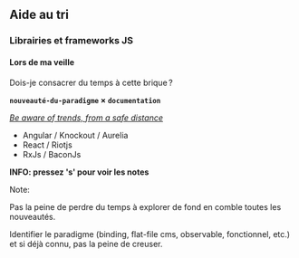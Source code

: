 ## Aide au tri

### Librairies et frameworks JS

#### Lors de ma veille

Dois-je consacrer du temps à cette brique ?

**``nouveauté-du-paradigme`` × ``documentation``**

[*Be aware of trends, from a safe distance*](https://www.reddit.com/r/javascript/comments/3pvpsw/throwaway_because_im_curious/cw9xbsd)

* Angular / Knockout / Aurelia
* React / Riotjs
* RxJs / BaconJs

**INFO: pressez 's' pour voir les notes**

Note:

Pas la peine de perdre du temps à explorer de fond en comble toutes les nouveautés.

Identifier le paradigme (binding, flat-file cms, observable, fonctionnel, etc.) et si déjà connu, pas la peine de creuser.

